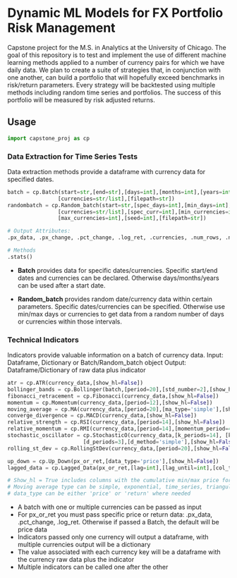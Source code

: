 # Dynamic ML Models for FX Portfolio Risk Management

Capstone project for the M.S. in Analytics at the University of Chicago. The goal of this repository is to test and implement the use of different machine learning methods applied to a number of currency pairs for which we have daily data. We plan to create a suite of strategies that, in conjunction with one another, can build a portfolio that will hopefully exceed benchmarks in risk/return parameters. Every strategy will be backtested using multiple methods including random time series and portfolios. The success of this portfolio will be measured by risk adjusted returns.

## Usage
```python
import capstone_proj as cp
```

### Data Extraction for Time Series Tests
Data extraction methods provide a dataframe with currency data for specified dates. 
```python
batch = cp.Batch(start=str,[end=str],[days=int],[months=int],[years=int],\
                [currencies=str/list],[filepath=str])
randombatch = cp.Random_batch(start=str,[spec_days=int],[min_days=int],[max_days=int],\
                [currencies=str/list],[spec_curr=int],[min_currencies=int],\
                [max_currencies=int],[seed=int],[filepath=str])

# Output Attributes:
.px_data, .px_change, .pct_change, .log_ret, .currencies, .num_rows, .num_cols

# Methods
.stats()
```
- **Batch** provides data for specific dates/currencies. Specific start/end dates and currencies can be declared. Otherwise days/months/years can be used after a start date.

- **Random_batch** provides random date/currency data within certain parameters. Specific dates/currencies can be specified. Otherwise use min/max days or currencies to get data from a random number of days or currencies within those intervals.

### Technical Indicators
Indicators provide valuable information on a batch of currency data. 
Input: Dataframe, Dictionary or Batch/Random_batch object
Output: Dataframe/Dictionary of raw data plus indicator
```python
atr = cp.ATR(currency_data,[show_hl=False])
bollinger_bands = cp.Bollinger(batch,[period=20],[std_number=2],[show_hl=False])
fibonacci_retracement = cp.Fibonacci(currency_data,[show_hl=False])
momentum = cp.Momentum(currency_data,[period=12],[show_hl=False])
moving_average = cp.MA(currency_data,[period=20],[ma_type='simple'],[show_hl=False])
converge_divergence = cp.MACD(currency_data,[show_hl=False])
relative_strength = cp.RSI(currency_data,[period=14],[show_hl=False])
relative_momentum = cp.RMI(currency_data,[period=14],[momentum_period=4],[show_hl=False])
stochastic_oscillator = cp.StochasticO(currency_data,[k_periods=14], [k_slowing_periods=1],\
                        [d_periods=3],[d_method='simple'],[show_hl=False])
rolling_st_dev = cp.RollingStDev(currency_data,[period=20],[show_hl=False])

up_down = cp.Up_Down(px_or_ret,[data_type='price'],[show_hl=False])
lagged_data = cp.Lagged_Data(px_or_ret,[lag=int],[lag_until=int],[col_to_lag=str],[show_hl=False])

# Show_hl = True includes columns with the cumulative min/max price for the period
# Moving average type can be simple, exponential, time_series, triangular or variable
# data_type can be either 'price' or 'return' where needed
```
- A batch with one or multiple currencies can be passed as input
- For px_or_ret you must pass specific price or return data: .px_data, .pct_change, .log_ret. Otherwise if passed a Batch, the default will be price data
- Indicators passed only one currency will output a dataframe, with multiple currencies output will be a dictionary
- The value associated with each currency key will be a dataframe with the currency raw data plus the indicator
- Multiple indicators can be called one after the other 


